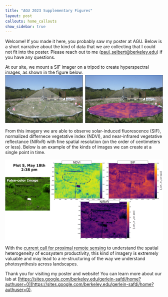 ```yaml
---
title: "AGU 2023 Supplementary Figures"
layout: post
callouts: home_callouts
show_sidebar: true
---
```


Welcome! If you made it here, you probably saw my poster at AGU. Below is a short narrative about the kind of data that we are collecting that I could not fit into the poster. Please reach out to me (paul_seibert@berkeley.edu) if you have any questions. 

At our site, we mount a SIF imager on a tripod to create hyperspectral images, as shown in the figure below. 
![imagersetup](/images/imagersetup.PNG)

From this imagery we are able to observe solar-induced fluorescence (SIF), normalized differnece vegetative index (NDVI), and near-infrared vegetative reflectance (NIRvR) with fine spatial resolution (on the order of centimeters or less). Below is an example of the kinds of images we can create at a single point in time. 

![imageexamples](/images/imageexamples.PNG)

With the [current call for proximal remote sensing](https://eos.org/science-updates/ecosystem-observations-from-every-angle) to understand the spatial heterogeneity of ecosystem productivity, this kind of imagery is extremely valuable and may lead to a re-structuring of the way we understand photosynthesis across landscapes. 



Thank you for visiting my poster and website! You can learn more about our lab at [https://sites.google.com/berkeley.edu/gerlein-safdi/home?authuser=0](https://sites.google.com/berkeley.edu/gerlein-safdi/home?authuser=0). 

